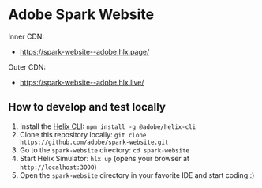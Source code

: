 # Adobe Spark Website

Inner CDN:
- https://spark-website--adobe.hlx.page/

Outer CDN:
- https://spark-website--adobe.hlx.live/

## How to develop and test locally

1. Install the [Helix CLI](https://github.com/adobe/helix-cli): `npm install -g @adobe/helix-cli`
1. Clone this repository locally: `git clone https://github.com/adobe/spark-website.git`
1. Go to the `spark-website` directory: `cd spark-website`
1. Start Helix Simulator: `hlx up` (opens your browser at `http://localhost:3000`)
1. Open the `spark-website` directory in your favorite IDE and start coding :)
